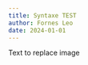 ```yaml
---
title: Syntaxe TEST
author: Fornes Leo
date: 2024-01-01
---
```


<image url="https://cdn-images-1.medium.com/max/697/1*tsHrUKwQXG1YZX0l957ISw.png">Text to replace image</image>
